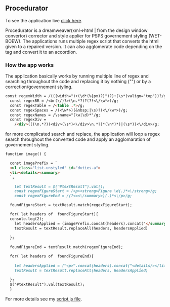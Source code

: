 ## Procedurator
To see the application live [click here](http://procedurator.ianb.digital/).

Procedurator is a dreamweaver(xml=>html | from the design window convertor) corrector and style applier for PSPS governement styling (WET-BOEW). The applications runs multiple regex script that converts the html given to a repaired version. It can also agglomerate code depending on the tag and convert it to an accordion.

### How the app works
The application basically works by running multiple line of regex and searching throughout the code and replacing it by nothing ("") or by a correction/governement styling.
```markdown
const regexWidth = /(((width=")+(\d*(%|px)?)")?)+(\s*(valign="top"))?/g;
  const regexBR = /<br(\/)?>(\n.*?)?(?!<\/\w*>)/g;
  const regexTable = /<table .*>/g;
  const regexSpaces = /(<\w*>)(&nbsp;|\s)?(<\/\w*>)/g;
  const regexNames = /\sname="(\w|\d)*"/g;
  const regexDiv =
    /<div>(((\n.*?)(<div>(\s*)<\/div>\n.*?)*(\n*)*)|(\s*))<\/div>/g;
```
for more complicated search and replace, the application will loop a regex search throughout the converted code and apply an agglomaration of governement styling.

```markdown
function image() {

  const imagePrefix = `
  <ul class="list-unstyled" id="duties-a">
  <li><details><summary>
  `;

    let textResult = $("#textResult").val(); 
    const regexFigureStart = /<p><strong>Figure \d(.)*<\/strong>/g;
    const regexFigureEnd = /(?<=<\/summary>)(.)*<\/p>/g;

  foundFigureStart = textResult.match(regexFigureStart);

  for( let headers of  foundFigureStart){
  console.log(2);
    let headersApplied = (imagePrefix.concat(headers).concat("</summary>"))
    textResult = textResult.replaceAll(headers, headersApplied)
 
  };
      
  foundFigureEnd = textResult.match(regexFigureEnd);

  for( let headers of  foundFigureEnd){
  
    let headersApplied = ("<p>".concat(headers).concat("<details/></li></ul>"))
    textResult = textResult.replaceAll(headers, headersApplied)
 
  };
  $("#textResult").val(textResult);
  }
```

For more details see my [script.js file](https://github.com/IanBedard/procedurator/blob/main/script.js).

